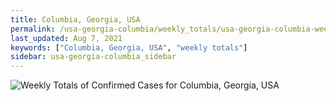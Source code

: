 ```yaml
---
title: Columbia, Georgia, USA
permalink: /usa-georgia-columbia/weekly_totals/usa-georgia-columbia-weekly_totals.html
last_updated: Aug 7, 2021
keywords: ["Columbia, Georgia, USA", "weekly totals"]
sidebar: usa-georgia-columbia_sidebar
---
```


![Weekly Totals of Confirmed Cases for Columbia, Georgia, USA](/covid_tracker/images/graphs/usa-georgia-columbia-weekly_totals_graph.png)
